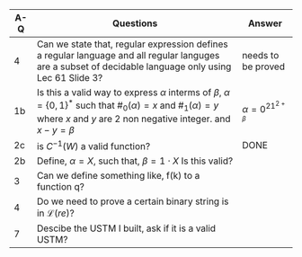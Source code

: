 | A-Q | Questions                                                                                                                                                                                            | Answer                   |
| --- | ---------------------------------------------------------------------------------------------------------------------------------------------------------------------------------------------------- | ------------------------ |
| 4   | Can we state that,  regular expression defines a regular language and all regular languges are a subset of decidable language only using Lec 61 Slide 3?                                             | needs to be proved       |
| 1b  | Is this a valid way to  express $\alpha$ interms of $\beta$, $\alpha =\{0, 1\}^*$ such that $\#_0(\alpha) = x$  and $\#_1(\alpha) = y$ where $x$ and $y$ are 2 non negative integer. and $x-y=\beta$ | $\alpha =0^21^{2+\beta}$ |
| 2c  | is $C^{-1}(W)$ a valid function?                                                                                                                                                                     | DONE                     |
| 2b  | Define, $\alpha = X$, such that, $\beta= 1 \cdot X$ Is this valid?                                                                                                                                   |                          |
| 3   | Can we define something like, f(k) to a function q?                                                                                                                                                  |
| 4   | Do we need to prove a certain binary string is in $\mathscr{L}(re)$?                                                                                                                                 |                          |
| 7| Descibe the USTM I built, ask if it is a valid USTM?||